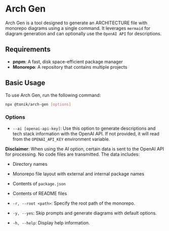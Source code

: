 # Arch Gen

Arch Gen is a tool designed to generate an ARCHITECTURE file with monorepo diagrams using a single command. It leverages `mermaid` for diagram generation and can optionally use the `OpenAI API` for descriptions.

## Requirements

- **pnpm**: A fast, disk space-efficient package manager
- **Monorepo**: A repository that contains multiple projects

## Basic Usage

To use Arch Gen, run the following command:

```bash
npx @tonik/arch-gen [options]
```

### Options

- `--ai [openai-api-key]`: Use this option to generate descriptions and tech stack information with the OpenAI API. If not provided, it will read from the `OPENAI_API_KEY` environment variable.

**Disclaimer**: When using the AI option, certain data is sent to the OpenAI API for processing. No code files are transmitted. The data includes:
- Directory names
- Monorepo file layout with external and internal package names
- Contents of `package.json`
- Contents of README files

- `-r, --root <path>`: Specify the root path of the monorepo.
- `-y, --yes`: Skip prompts and generate diagrams with default options.
- `-h, --help`: Display help information.
